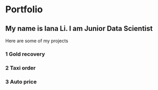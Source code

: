 # Portfolio
## My name is Iana Li. I am Junior Data Scientist
Here are some of my projects
### 1 Gold recovery
### 2 Taxi order
### 3 Auto price
